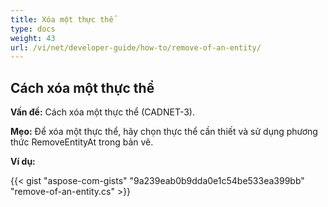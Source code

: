 ```yaml
---
title: Xóa một thực thể
type: docs
weight: 43
url: /vi/net/developer-guide/how-to/remove-of-an-entity/
---
```


## **Cách xóa một thực thể**

**Vấn đề:** Cách xóa một thực thể (CADNET-3).

**Mẹo:** Để xóa một thực thể, hãy chọn thực thể cần thiết và sử dụng phương thức RemoveEntityAt trong bản vẽ.

**Ví dụ:**

{{< gist "aspose-com-gists" "9a239eab0b9dda0e1c54be533ea399bb" "remove-of-an-entity.cs" >}}
